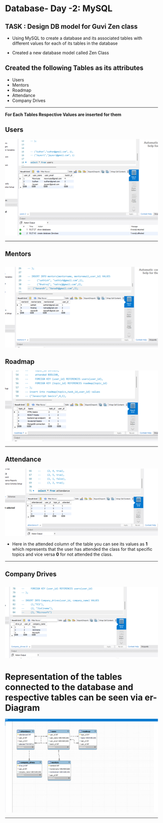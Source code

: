 # Database- Day -2: MySQL



## TASK : Design DB model for Guvi Zen class

- Using MySQL to create a database and its associated tables with different values for each of its tables in the database

- Created a new database model called Zen Class

**Created the following Tables as its attributes**
----------------------------------------------------------------
- Users
- Mentors 
- Roadmap
- Attendance
- Company Drives
----------------------------------------------------------------
**For Each Tables Respective Values are inserted for them**

Users
----------------------------------------------------------------
![](./assests/users.png)

--------------------------------------------------------------------

Mentors
--------------------------------

![](./assests/mentors.png) 
----------------------------------------------------------------
Roadmap
----------------------------------------------------------------
![](./assests/roadmap%202.png)

--------------------------------------------------------------------
Attendance 
--------------------------------
![](./assests/attendance.png)

- Here in the attended column of the table you can see its values as **1** which represents that the user has attended the class for that specific topics and vice versa **0** for not attended the class. 
----------------------------------------------------------------

Company Drives
----------------------------------------------------------------
![](./assests/companyDrives.png)
----------------------------------------------------------------


# Representation of the tables connected to the database and respective tables can be seen via er-Diagram
![](./assests/er-diagram.png)


---------------------------------------------------------------

